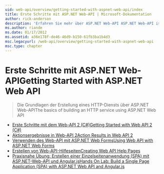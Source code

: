 ```yaml
---
uid: web-api/overview/getting-started-with-aspnet-web-api/index
title: Erste Schritte mit ASP.NET Web-API | Microsoft-Dokumentation
author: rick-anderson
description: 'Erfahren Sie mehr über ASP.NET Web-API ASP.NET Web-API ist ein Framework, das HTTP-Dienste erstellen, die eine breit Palette von Clients gefächerte, einschließlich Browsern erleichtert...'
ms.author: riande
ms.date: 01/17/2012
ms.assetid: a36e178f-de46-46d9-b150-61fb3ba1b4d3
msc.legacyurl: /web-api/overview/getting-started-with-aspnet-web-api
msc.type: chapter
---
```

<a name="getting-started-with-aspnet-web-api"></a><span data-ttu-id="8f1d2-103">Erste Schritte mit ASP.NET Web-API</span><span class="sxs-lookup"><span data-stu-id="8f1d2-103">Getting Started with ASP.NET Web API</span></span>
====================
> <span data-ttu-id="8f1d2-104">Die Grundlagen der Erstellung eines HTTP-Diensts über ASP.NET Web-API</span><span class="sxs-lookup"><span data-stu-id="8f1d2-104">The basics of building an HTTP service using ASP.NET Web API</span></span>


- [<span data-ttu-id="8f1d2-105">Erste Schritte mit dem Web-API 2 (C#)</span><span class="sxs-lookup"><span data-stu-id="8f1d2-105">Getting Started with Web API 2 (C#)</span></span>](tutorial-your-first-web-api.md)
- [<span data-ttu-id="8f1d2-106">Aktionsergebnisse in Web-API 2</span><span class="sxs-lookup"><span data-stu-id="8f1d2-106">Action Results in Web API 2</span></span>](action-results.md)
- [<span data-ttu-id="8f1d2-107">Verwenden des Web-API mit ASP.NET Web Forms</span><span class="sxs-lookup"><span data-stu-id="8f1d2-107">Using Web API with ASP.NET Web Forms</span></span>](using-web-api-with-aspnet-web-forms.md)
- [<span data-ttu-id="8f1d2-108">Erstellen von Web-API-Hilfeseiten</span><span class="sxs-lookup"><span data-stu-id="8f1d2-108">Creating Web API Help Pages</span></span>](creating-api-help-pages.md)
- [<span data-ttu-id="8f1d2-109">Praxisnahe Übung: Erstellen einer Einzelseitenanwendung (SPA) mit ASP.NET-Web-API und Angular.js</span><span class="sxs-lookup"><span data-stu-id="8f1d2-109">Hands On Lab: Build a Single Page Application (SPA) with ASP.NET Web API and Angular.js</span></span>](build-a-single-page-application-spa-with-aspnet-web-api-and-angularjs.md)
